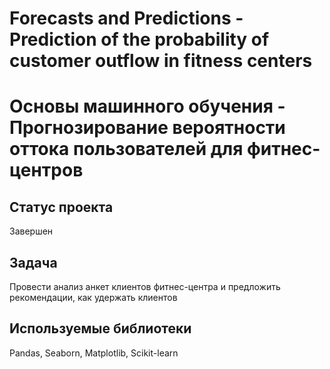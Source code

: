 # Forecasts and Predictions - Prediction of the probability of customer outflow in fitness centers
# Основы машинного обучения - Прогнозирование вероятности оттока пользователей для фитнес-центров

## Статус проекта
Завершен

## Задача
Провести анализ анкет клиентов фитнес-центра и предложить рекомендации, как удержать клиентов 

## Используемые библиотеки
Pandas, Seaborn, Matplotlib, Scikit-learn
